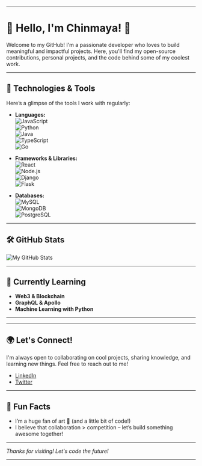 <!---
Chin-Maya/Chin-Maya is a ✨ special ✨ repository because its `README.md` (this file) appears on your GitHub profile.
You can click the Preview link to take a look at your changes.
--->




---

# 🌟 Hello, I'm Chinmaya! 🌟

Welcome to my GitHub! I'm a passionate developer who loves to build meaningful and impactful projects. Here, you'll find my open-source contributions, personal projects, and the code behind some of my coolest work.

---

## 🔧 Technologies & Tools

Here’s a glimpse of the tools I work with regularly:

- **Languages:**  
  ![JavaScript](https://img.shields.io/badge/JavaScript-%23F7DF1E.svg?&style=flat-square&logo=javascript&logoColor=black)  
  ![Python](https://img.shields.io/badge/Python-%232476D1.svg?&style=flat-square&logo=python&logoColor=white)  
  ![Java](https://img.shields.io/badge/Java-%23E34A86.svg?&style=flat-square&logo=java&logoColor=white)  
  ![TypeScript](https://img.shields.io/badge/TypeScript-%23007ACC.svg?&style=flat-square&logo=typescript&logoColor=white)  
  ![Go](https://img.shields.io/badge/Go-%2300ADD8.svg?&style=flat-square&logo=go&logoColor=white)

- **Frameworks & Libraries:**  
  ![React](https://img.shields.io/badge/React-%23282C34.svg?&style=flat-square&logo=react&logoColor=61DAFB)  
  ![Node.js](https://img.shields.io/badge/Node.js-%23339933.svg?&style=flat-square&logo=node.js&logoColor=white)  
  ![Django](https://img.shields.io/badge/Django-%23092E20.svg?&style=flat-square&logo=django&logoColor=white)  
  ![Flask](https://img.shields.io/badge/Flask-%23000.svg?&style=flat-square&logo=flask&logoColor=white)

- **Databases:**  
  ![MySQL](https://img.shields.io/badge/MySQL-%2300f.svg?&style=flat-square&logo=mysql&logoColor=white)  
  ![MongoDB](https://img.shields.io/badge/MongoDB-%2300f.svg?&style=flat-square&logo=mongodb&logoColor=white)  
  ![PostgreSQL](https://img.shields.io/badge/PostgreSQL-%2301575C.svg?&style=flat-square&logo=postgresql&logoColor=white)

---

## 🛠️ GitHub Stats

![My GitHub Stats](https://github-readme-stats.vercel.app/api?username=Chin-Maya&show_icons=true&count_private=true&hide=prs&theme=dark)

---

## 🌱 Currently Learning

- **Web3 & Blockchain**  
- **GraphQL & Apollo**  
- **Machine Learning with Python**

---

<!-- ## 🚀 Recent Projects

Here are a few projects I've worked on recently:

### [Project 1](https://github.com/Chin-Maya/project1)
Im working on it

### [Project 2](https://github.com/Chin-Maya/project2)
You will see in future -->

---

## 🌍 Let's Connect!

I'm always open to collaborating on cool projects, sharing knowledge, and learning new things. Feel free to reach out to me!

- [LinkedIn](https://www.linkedin.com/in/chin-maya])
- [Twitter](https://twitter.com/ChinCodeArt])
<!-- - [Personal Blog](https://Chin-Maya.com) -->

---

## 💬 Fun Facts

- I’m a huge fan of art 🎨 (and a little bit of code!)
- I believe that collaboration > competition – let’s build something awesome together!

---

*Thanks for visiting! Let's code the future!*

---
